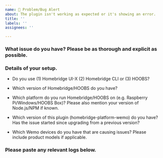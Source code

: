 ```yaml
---
name: 🚨 Problem/Bug Alert
about: The plugin isn't working as expected or it's showing an error.
title: ''
labels: ''
assignees: ''

---
```


<!-- PLEASE READ BEFORE POSTING A NEW ISSUE
   → Please use this template as well as you can.
   → Things that may seem unimportant are often helpful in finding the cause of the issue.
-->

### What issue do you have? Please be as thorough and explicit as possible.



### Details of your setup.
* Do you use (1) Homebridge UI-X (2) Homebridge CLI or (3) HOOBS? 



* Which version of Homebridge/HOOBS do you have?



* Which platform do you run Homebridge/HOOBS on (e.g. Raspberry Pi/Windows/HOOBS Box)? Please also mention your version of Node.js/NPM if known.



* Which version of this plugin (homebridge-platform-wemo) do you have? Has the issue started since upgrading from a previous version?



* Which Wemo devices do you have that are causing issues? Please include product models if applicable.



### Please paste any relevant logs below.
<!-- ABOUT LOGS
   → More logging can enabled with 'Debug Logging' in the plugin settings.
   → If you are posting an error then it is helpful for me to also see
     the previous few lines as this can show the cause of the error.
   → Please enter the logs between the two ``` lines below so that the
     logs are formatted in a way which is easier to read.
-->

```

```
